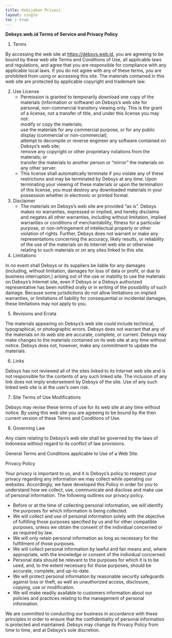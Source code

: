 ```yaml
---
title: Kebijakan Privasi
layout: single
toc : true
---
```

**Debsys.web.id Terms of Service and Privacy Policy**

  1. Terms

By accessing the web site at https://debsys.web.id, you are agreeing to be bound by these web site Terms and Conditions of Use, all applicable laws and regulations, and agree that you are responsible for compliance with any applicable local laws. If you do not agree with any of these terms, you are prohibited from using or accessing this site. The materials contained in this web site are protected by applicable copyright and trademark law.

<ol start="2">
  <li>
    Use License<ul>
      <li>
        Permission is granted to temporarily download one copy of the materials (information or software) on Debsys’s web site for personal, non-commercial transitory viewing only. This is the grant of a license, not a transfer of title, and under this license you may not:<br />modify or copy the materials;<br />use the materials for any commercial purpose, or for any public display (commercial or non-commercial);<br />attempt to decompile or reverse engineer any software contained on Debsys’s web site;<br />remove any copyright or other proprietary notations from the materials; or<br />transfer the materials to another person or “mirror” the materials on any other server.
      </li>
      <li>
        This license shall automatically terminate if you violate any of these restrictions and may be terminated by Debsys at any time. Upon terminating your viewing of these materials or upon the termination of this license, you must destroy any downloaded materials in your possession whether in electronic or printed format.<br />
      </li>
    </ul>
  </li>
  
  <li>
    Disclaimer<ul>
      <li>
        The materials on Debsys’s web site are provided “as is”. Debsys makes no warranties, expressed or implied, and hereby disclaims and negates all other warranties, including without limitation, implied warranties or conditions of merchantability, fitness for a particular purpose, or non-infringement of intellectual property or other violation of rights. Further, Debsys does not warrant or make any representations concerning the accuracy, likely results, or reliability of the use of the materials on its Internet web site or otherwise relating to such materials or on any sites linked to this site.<br />
      </li>
    </ul>
  </li>
  
  <li>
    Limitations
  </li>
</ol>

In no event shall Debsys or its suppliers be liable for any damages (including, without limitation, damages for loss of data or profit, or due to business interruption,) arising out of the use or inability to use the materials on Debsys’s Internet site, even if Debsys or a Debsys authorized representative has been notified orally or in writing of the possibility of such damage. Because some jurisdictions do not allow limitations on implied warranties, or limitations of liability for consequential or incidental damages, these limitations may not apply to you.

<ol start="5">
  <li>
    Revisions and Errata
  </li>
</ol>

The materials appearing on Debsys’s web site could include technical, typographical, or photographic errors. Debsys does not warrant that any of the materials on its web site are accurate, complete, or current. Debsys may make changes to the materials contained on its web site at any time without notice. Debsys does not, however, make any commitment to update the materials.

<ol start="6">
  <li>
    Links
  </li>
</ol>

Debsys has not reviewed all of the sites linked to its Internet web site and is not responsible for the contents of any such linked site. The inclusion of any link does not imply endorsement by Debsys of the site. Use of any such linked web site is at the user’s own risk.

<ol start="7">
  <li>
    Site Terms of Use Modifications
  </li>
</ol>

Debsys may revise these terms of use for its web site at any time without notice. By using this web site you are agreeing to be bound by the then current version of these Terms and Conditions of Use.

<ol start="8">
  <li>
    Governing Law
  </li>
</ol>

Any claim relating to Debsys’s web site shall be governed by the laws of Indonesia without regard to its conflict of law provisions.

General Terms and Conditions applicable to Use of a Web Site.  


Privacy Policy

Your privacy is important to us, and it is Debsys’s policy to respect your privacy regarding any information we may collect while operating our websites. Accordingly, we have developed this Policy in order for you to understand how we collect, use, communicate and disclose and make use of personal information. The following outlines our privacy policy.

  * Before or at the time of collecting personal information, we will identify the purposes for which information is being collected.
  * We will collect and use of personal information solely with the objective of fulfilling those purposes specified by us and for other compatible purposes, unless we obtain the consent of the individual concerned or as required by law.
  * We will only retain personal information as long as necessary for the fulfillment of those purposes.
  * We will collect personal information by lawful and fair means and, where appropriate, with the knowledge or consent of the individual concerned.
  * Personal data should be relevant to the purposes for which it is to be used, and, to the extent necessary for those purposes, should be accurate, complete, and up-to-date.
  * We will protect personal information by reasonable security safeguards against loss or theft, as well as unauthorized access, disclosure, copying, use or modification.
  * We will make readily available to customers information about our policies and practices relating to the management of personal information.

We are committed to conducting our business in accordance with these principles in order to ensure that the confidentiality of personal information is protected and maintained. Debsys may change its Privacy Policy from time to time, and at Debsys’s sole discretion.
